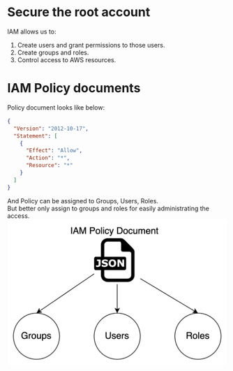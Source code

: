# Secure the root account
IAM allows us to:

1. Create users and grant permissions to those users.
2. Create groups and roles.
3. Control access to AWS resources.

# IAM Policy documents
Policy document looks like below:
```json
{
  "Version": "2012-10-17",
  "Statement": [
    {
      "Effect": "Allow",
      "Action": "*",
      "Resource": "*"
    }
  ]
}
```
And Policy can be assigned to Groups, Users, Roles. \
But better only assign to groups and roles for easily administrating the access.
![IAM Policy Document](image01.png)